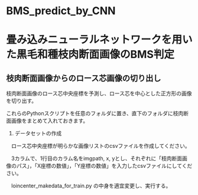 # BMS_predict_by_CNN
# 畳み込みニューラルネットワークを用いた黒毛和種枝肉断面画像のBMS判定

## 枝肉断面画像からのロース芯画像の切り出し

枝肉断面画像のロース芯中央座標を予測し、ロース芯を中心とした正方形の画像を切り出す。

これらのPythonスクリプトを任意のフォルダに置き、直下のフォルダに枝肉断面画像をまとめて入れておきます。

1. データセットの作成

　ロース芯中央座標が明らかな画像リストのcsvファイルを作成してください。

　3カラムで、1行目のカラム名をimgpath, x, yとし、それぞれに「枝肉断面画像のパス」，「X座標の数値」，「Y座標の数値」を入力したcsvファイルにしてください。

　loincenter_makedata_for_train.py の中身を適宜変更し、実行する。

　
